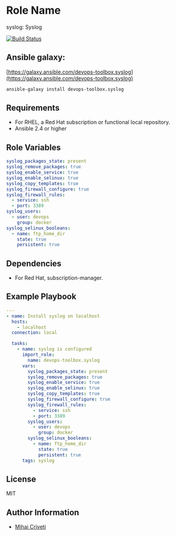 Role Name
=========

syslog: Syslog

[![Build Status](https://travis-ci.org/cmihai-ansible/syslog.svg?branch=master)](https://travis-ci.org/cmihai-ansible/syslog)

Ansible galaxy:
---------------

[https://galaxy.ansible.com/devops-toolbox.syslog](https://galaxy.ansible.com/devops-toolbox.syslog)

```bash
ansible-galaxy install devops-toolbox.syslog
```

Requirements
------------

- For RHEL, a Red Hat subscription or functional local repository.
- Ansible 2.4 or higher

Role Variables
--------------

```yaml
syslog_packages_state: present
syslog_remove_packages: true
syslog_enable_service: true
syslog_enable_selinux: true
syslog_copy_templates: true
syslog_firewall_configure: true
syslog_firewall_rules:
  - service: ssh
  - port: 3389
syslog_users:
  - user: devops
    group: docker
syslog_selinux_booleans:
  - name: ftp_home_dir
    state: true
    persistent: true
```

Dependencies
------------

- For Red Hat, subscription-manager.

Example Playbook
----------------

```yaml
---
- name: Install syslog on localhost
  hosts:
    - localhost
  connection: local

  tasks:
    - name: syslog is configured
      import_role:
        name: devops-toolbox.syslog
      vars:
        syslog_packages_state: present
        syslog_remove_packages: true
        syslog_enable_service: true
        syslog_enable_selinux: true
        syslog_copy_templates: true
        syslog_firewall_configure: true
        syslog_firewall_rules:
          - service: ssh
          - port: 3389
        syslog_users:
          - user: devops
            group: docker
        syslog_selinux_booleans:
          - name: ftp_home_dir
            state: true
            persistent: true
      tags: syslog
```

License
-------

MIT

Author Information
------------------

- [Mihai Criveti](https://www.linkedin.com/in/devops-toolbox.)
